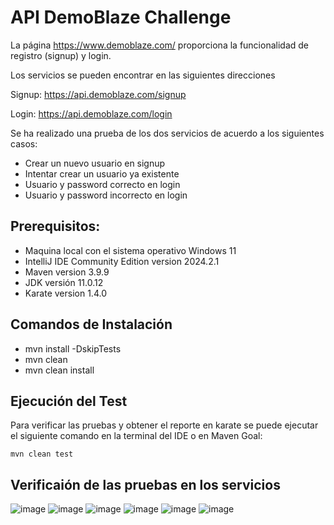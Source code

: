 # API DemoBlaze Challenge

La página https://www.demoblaze.com/ proporciona la funcionalidad de registro (signup) y login. 


Los servicios se pueden encontrar en las siguientes direcciones

Signup: https://api.demoblaze.com/signup

Login: https://api.demoblaze.com/login


Se ha realizado una prueba de los dos servicios de acuerdo a los siguientes casos:
  - Crear un nuevo usuario en signup
  - Intentar crear un usuario ya existente
  - Usuario y password correcto en login
  - Usuario y password incorrecto en login

## Prerequisitos:
  - Maquina local con el sistema operativo Windows 11
  - IntelliJ IDE Community Edition version 2024.2.1
  - Maven version 3.9.9
  - JDK versión 11.0.12
  - Karate version 1.4.0

## Comandos de Instalación
  - mvn install -DskipTests
  - mvn clean
  - mvn clean install

## Ejecución del Test
Para verificar las pruebas y obtener el reporte en karate se puede ejecutar el siguiente comando en la terminal del IDE o en Maven Goal:
  ```
  mvn clean test
  ```
## Verificaión de las pruebas en los servicios

![image](https://github.com/user-attachments/assets/5d38426a-7b62-4537-a538-fa7207ea0bd9)
![image](https://github.com/user-attachments/assets/3624ddbf-2fcd-4422-bf67-0c2dde2d773b)
![image](https://github.com/user-attachments/assets/983d1f98-4c24-4cf4-9563-37885906eece)
![image](https://github.com/user-attachments/assets/82f25ba6-57e8-4bb1-9df9-da54c41b8d0f)
![image](https://github.com/user-attachments/assets/6b712760-669f-4997-acbb-b08878299b2a)
![image](https://github.com/user-attachments/assets/af77e50d-6885-47ae-9f0c-29eff097f77f)









